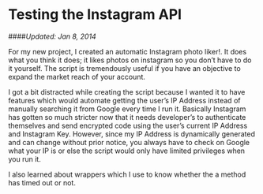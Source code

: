 # Testing the Instagram API
####*Updated: Jan 8, 2014*

For my new project, I created an automatic Instagram photo liker!. It does what you think it does; it likes photos on instagram so you don’t have to do it yourself. The script is tremendously useful if you have an objective to expand the market reach of your account.

I got a bit distracted while creating the script because I wanted it to have features which would automate getting the user’s IP Address instead of manually searching it from Google every time I run it. Basically Instagram has gotten so much stricter now that it needs developer’s to authenticate themselves and send encrypted code using the user’s current IP Address and Instagram Key. However, since my IP Address is dynamically generated and can change without prior notice, you always have to check on Google what your IP is or else the script would only have limited privileges when you run it.

I also learned about wrappers which I use to know whether the a method has timed out or not.

